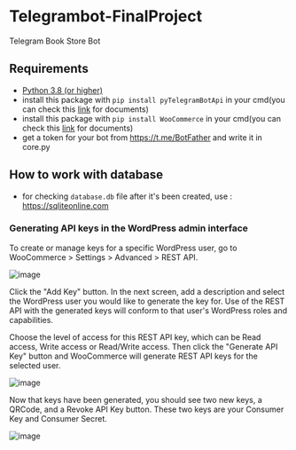 # Telegrambot-FinalProject

Telegram Book Store Bot 

## Requirements
- [Python 3.8 (or higher)](https://www.python.org/)
- install this package with `pip install pyTelegramBotApi` in your cmd(you can check this [link](https://github.com/eternnoir/pyTelegramBotAPI) for documents)
- install this package with `pip install WooCommerce` in your cmd(you can check this [link](http://woocommerce.github.io/woocommerce-rest-api-docs/#) for documents)
- get a token for your bot from https://t.me/BotFather and write it in core.py

## How to work with database
- for checking `database.db` file after it's been created, use : https://sqliteonline.com

### Generating API keys in the WordPress admin interface
To create or manage keys for a specific WordPress user, go to WooCommerce > Settings > Advanced > REST API.

![image](https://user-images.githubusercontent.com/49264993/127431296-968a9106-0c94-4e07-b93e-dc107f62123b.png)

Click the "Add Key" button. In the next screen, add a description and select the WordPress user you would like to generate the key for. Use of the REST API with the generated keys will conform to that user's WordPress roles and capabilities.

Choose the level of access for this REST API key, which can be Read access, Write access or Read/Write access. Then click the "Generate API Key" button and WooCommerce will generate REST API keys for the selected user.

![image](https://user-images.githubusercontent.com/49264993/127431327-490776a5-9319-4a0e-a7ca-1faade395ee8.png)


Now that keys have been generated, you should see two new keys, a QRCode, and a Revoke API Key button. These two keys are your Consumer Key and Consumer Secret.

![image](https://user-images.githubusercontent.com/49264993/127431351-06e34a39-c3f5-4bc1-a420-88f40bba798c.png)



